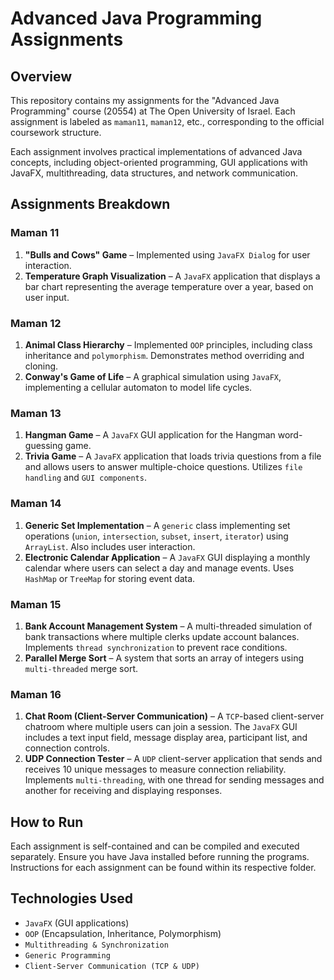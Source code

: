 # Advanced Java Programming Assignments

## Overview
This repository contains my assignments for the "Advanced Java Programming" course (20554) at The Open University of Israel. Each assignment is labeled as `maman11`, `maman12`, etc., corresponding to the official coursework structure.

Each assignment involves practical implementations of advanced Java concepts, including object-oriented programming, GUI applications with JavaFX, multithreading, data structures, and network communication.

## Assignments Breakdown

### **Maman 11**
1. **"Bulls and Cows" Game** – Implemented using `JavaFX Dialog` for user interaction.
2. **Temperature Graph Visualization** – A `JavaFX` application that displays a bar chart representing the average temperature over a year, based on user input.

### **Maman 12**
1. **Animal Class Hierarchy** – Implemented `OOP` principles, including class inheritance and `polymorphism`. Demonstrates method overriding and cloning.
2. **Conway's Game of Life** – A graphical simulation using `JavaFX`, implementing a cellular automaton to model life cycles.

### **Maman 13**
1. **Hangman Game** – A `JavaFX` GUI application for the Hangman word-guessing game.
2. **Trivia Game** – A `JavaFX` application that loads trivia questions from a file and allows users to answer multiple-choice questions. Utilizes `file handling` and `GUI components`.

### **Maman 14**
1. **Generic Set Implementation** – A `generic` class implementing set operations (`union`, `intersection`, `subset`, `insert`, `iterator`) using `ArrayList`. Also includes user interaction.
2. **Electronic Calendar Application** – A `JavaFX` GUI displaying a monthly calendar where users can select a day and manage events. Uses `HashMap` or `TreeMap` for storing event data.

### **Maman 15**
1. **Bank Account Management System** – A multi-threaded simulation of bank transactions where multiple clerks update account balances. Implements `thread synchronization` to prevent race conditions.
2. **Parallel Merge Sort** – A system that sorts an array of integers using `multi-threaded` merge sort.

### **Maman 16**
1. **Chat Room (Client-Server Communication)** – A `TCP`-based client-server chatroom where multiple users can join a session. The `JavaFX` GUI includes a text input field, message display area, participant list, and connection controls.
2. **UDP Connection Tester** – A `UDP` client-server application that sends and receives 10 unique messages to measure connection reliability. Implements `multi-threading`, with one thread for sending messages and another for receiving and displaying responses.

## How to Run
Each assignment is self-contained and can be compiled and executed separately. Ensure you have Java installed before running the programs. Instructions for each assignment can be found within its respective folder.

## Technologies Used
- `JavaFX` (GUI applications)
- `OOP` (Encapsulation, Inheritance, Polymorphism)
- `Multithreading & Synchronization`
- `Generic Programming`
- `Client-Server Communication (TCP & UDP)`

